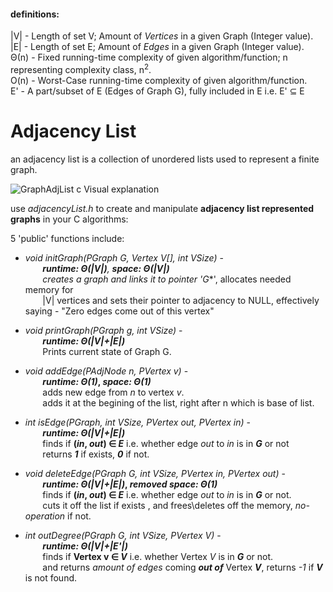 #### definitions:
|V|  - Length of set V; Amount of _Vertices_ in a given Graph (Integer value).<br />
|E|  - Length of set E; Amount of _Edges_ in a given Graph (Integer value).<br />
Θ(n) - Fixed running-time complexity of given algorithm/function; n representing complexity class, n<sup>2</sup>.<br />
O(n) - Worst-Case running-time complexity of given algorithm/function. <br />
 E'  - A part/subset of E (Edges of Graph G), fully included in E i.e. E' ⊆ E

# Adjacency List
an adjacency list is a collection of unordered lists used to represent a finite graph.

  ![GraphAdjList c Visual explanation](https://user-images.githubusercontent.com/52013867/144012786-75071b5a-21ad-47b3-b4bf-6f35fd9e9398.png)

use _adjacencyList.h_ to create and manipulate **adjacency list represented graphs** in your C algorithms:
 
 5 'public' functions include:
 
 * _void initGraph(PGraph G, Vertex V[], int VSize)_ - <br /> &nbsp;&nbsp;&nbsp;&nbsp;&nbsp;&nbsp;
 ***runtime: _Θ(|V|)_**,   **space: _Θ(|V|)_** <br /> &nbsp;&nbsp;&nbsp;&nbsp;&nbsp;&nbsp;
creates a graph and links it to pointer '**_G_**', allocates needed memory for<br /> &nbsp;&nbsp;&nbsp;&nbsp;&nbsp;&nbsp;
|V| vertices and sets their pointer to adjacency to NULL, effectively saying - "Zero edges come out of this vertex"

* _void printGraph(PGraph g, int VSize)_ - <br />&nbsp;&nbsp;&nbsp;&nbsp;&nbsp;&nbsp;
 **_runtime: Θ(|V|+|E|)_**<br /> &nbsp;&nbsp;&nbsp;&nbsp;&nbsp;&nbsp;
  Prints current state of Graph G.

* _void addEdge(PAdjNode n, PVertex v)_ -<br />&nbsp;&nbsp;&nbsp;&nbsp;&nbsp;&nbsp;
 **_runtime: Θ(1)_, _space: Θ(1)_**<br /> &nbsp;&nbsp;&nbsp;&nbsp;&nbsp;&nbsp;
  adds new edge from _n_ to vertex _v_.<br /> &nbsp;&nbsp;&nbsp;&nbsp;&nbsp;&nbsp;
  adds it at the begining of the list, right after n which is base of list.
        
* _int isEdge(PGraph, int VSize, PVertex out, PVertex in)_ - <br /> &nbsp;&nbsp;&nbsp;&nbsp;&nbsp;&nbsp;
 **_runtime: Θ(|V|+|E|)_**<br /> &nbsp;&nbsp;&nbsp;&nbsp;&nbsp;&nbsp;
  finds if **(_in_, _out_) ∈ _E_** i.e. whether edge _out_ to _in_ is in **_G_** or not <br /> &nbsp;&nbsp;&nbsp;&nbsp;&nbsp;&nbsp;
  returns **_1_** if exists, **_0_** if not.
  
* _void deleteEdge(PGraph G, int VSize, PVertex in, PVertex out)_ - <br /> &nbsp;&nbsp;&nbsp;&nbsp;&nbsp;&nbsp;
 **_runtime: Θ(|V|+|E|)_, _removed space: Θ(1)_**<br /> &nbsp;&nbsp;&nbsp;&nbsp;&nbsp;&nbsp;
  finds if **(_in_, _out_) ∈ _E_** i.e. whether edge _out_ to _in_ is in **_G_** or not.<br /> &nbsp;&nbsp;&nbsp;&nbsp;&nbsp;&nbsp;
  cuts it off the list if exists , and frees\deletes off the memory, _no-operation_ if not.
  
* _int outDegree(PGraph G, int VSize, PVertex V)_ - <br /> &nbsp;&nbsp;&nbsp;&nbsp;&nbsp;&nbsp;
 **_runtime: Θ(|V|+|E'|)_**<br /> &nbsp;&nbsp;&nbsp;&nbsp;&nbsp;&nbsp;
  finds if **Vertex v ∈ _V_** i.e. whether Vertex _V_ is in **_G_** or not.<br /> &nbsp;&nbsp;&nbsp;&nbsp;&nbsp;&nbsp;
  and returns _amount of edges_ coming _**out of**_ Vertex _**V**_, returns _-1_ if **_V_** is not found.
